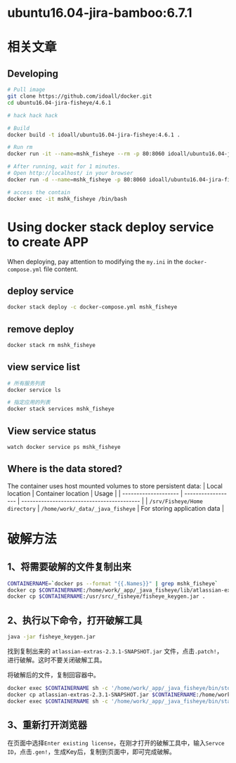 
ubuntu16.04-jira-bamboo:6.7.1
=============


# 相关文章

## Developing

```bash
# Pull image
git clone https://github.com/idoall/docker.git
cd ubuntu16.04-jira-fisheye/4.6.1

# hack hack hack

# Build
docker build -t idoall/ubuntu16.04-jira-fisheye:4.6.1 .

# Run rm
docker run -it --name=mshk_fisheye --rm -p 80:8060 idoall/ubuntu16.04-jira-fisheye:4.6.1

# After running, wait for 1 minutes.
# Open http://localhost/ in your browser
docker run -d --name=mshk_fisheye -p 80:8060 idoall/ubuntu16.04-jira-fisheye:4.6.1

# access the contain
docker exec -it mshk_fisheye /bin/bash
```
# Using docker stack deploy service to create APP



When deploying, pay attention to modifying the  `my.ini` in the `docker-compose.yml` file content.



## deploy service

```bash
docker stack deploy -c docker-compose.yml mshk_fisheye
```

## remove deploy

```bash
docker stack rm mshk_fisheye
```

## view service list

```bash
# 所有服务列表
docker service ls

# 指定应用的列表
docker stack services mshk_fisheye
```

## View service status

```bash
watch docker service ps mshk_fisheye
```


## Where is the data stored?

The container uses host mounted volumes to store persistent data:
| Local location       | Container location | Usage                                      |
| -------------------- | ------------------ | ------------------------------------------ |
| `/srv/Fisheye/Home directory`   | `/home/work/_data/_java_fisheye`  | For storing application data               |


# 破解方法

## 1、将需要破解的文件复制出来
```bash
CONTAINERNAME=`docker ps --format "{{.Names}}" | grep mshk_fisheye`
docker cp $CONTAINERNAME:/home/work/_app/_java_fisheye/lib/atlassian-extras-2.5.jar ./atlassian-extras-2.3.1-SNAPSHOT.jar
docker cp $CONTAINERNAME:/usr/src/_fisheye/fisheye_keygen.jar .
```

## 2、执行以下命令，打开破解工具
```bash
java -jar fisheye_keygen.jar
```

找到复制出来的 `atlassian-extras-2.3.1-SNAPSHOT.jar` 文件，点击`.patch!`，进行破解。这时不要关闭破解工具。

将破解后的文件，复制回容器中。
```bash
docker exec $CONTAINERNAME sh -c '/home/work/_app/_java_fisheye/bin/stop.sh;mv /home/work/_app/_java_fisheye/lib/atlassian-extras-2.5.jar /home/work/_app/_java_fisheye/lib/atlassian-extras-2.5.jar.bak'
docker cp atlassian-extras-2.3.1-SNAPSHOT.jar $CONTAINERNAME:/home/work/_app/_java_fisheye/lib/atlassian-extras-2.5.jar
docker exec $CONTAINERNAME sh -c '/home/work/_app/_java_fisheye/bin/start.sh'
```

## 3、重新打开浏览器
在页面中选择`Enter existing license`，在刚才打开的破解工具中，输入`Servce ID`，点击`.gen!`，生成Key后，复制到页面中，即可完成破解。